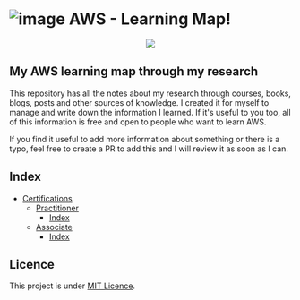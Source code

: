 # ![image](https://user-images.githubusercontent.com/19806540/201233210-5f1cd5b2-d7f0-479c-8a8b-55f9a480dc8a.png) AWS - Learning Map!

<p align="center">

<img src="https://user-images.githubusercontent.com/19806540/201232255-66dc1e34-5042-48e1-b39d-bfdd41bfaebd.png">
</center>
</p>

## My AWS learning map through my research

This repository has all the notes about my research through courses, books, blogs, posts and other sources of knowledge. I created it for myself to manage and write down the information I learned. If it's useful to you too, all of this information is free and open to people who want to learn AWS. 

If you find it useful to add more information about something or there is a typo, feel free to create a PR to add this and I will review it as soon as I can.

##  Index

  - [Certifications](certifications)
    - [Practitioner](certifications/practitioner)
      - [Index](certifications/practitioner/README.md)
    - [Associate](certifications/associate)
      - [Index](certifications/associate/README.md)


## Licence

This project is under [MIT Licence](LICENSE).
